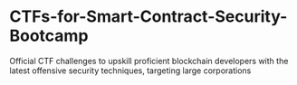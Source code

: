 # CTFs-for-Smart-Contract-Security-Bootcamp
Official CTF challenges to upskill proficient blockchain developers with the latest offensive security techniques, targeting large corporations
